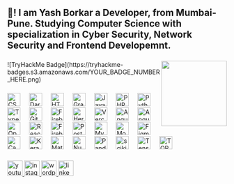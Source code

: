 <h2 align="left">👋! I am Yash Borkar a Developer, from Mumbai-Pune. Studying Computer Science with specialization in Cyber Security, Network Security and Frontend Developemnt.</h2>

###

<a href="https://imgflip.com/gif/8hq16i">
  <img align="right" height="150" src="https://i.imgflip.com/8hq16i.gif" />
</a>
![TryHackMe Badge](https://tryhackme-badges.s3.amazonaws.com/YOUR_BADGE_NUMBER_HERE.png)


###


<div align="left">
  <img src="https://img.shields.io/badge/css3-%231572B6.svg?style=flat&logo=css3&logoColor=white" height="30" alt="CSS3 logo" />
  <img width="12" />
  <img src="https://img.shields.io/badge/dart-%230175C2.svg?style=flat&logo=dart&logoColor=white" height="30" alt="Dart logo" />
  <img width="12" />
  <img src="https://img.shields.io/badge/html5-%23E34F26.svg?style=flat&logo=html5&logoColor=white" height="30" alt="HTML5 logo" />
  <img width="12" />
  <img src="https://img.shields.io/badge/-GraphQL-E10098?style=flat&logo=graphql&logoColor=white" height="30" alt="GraphQL logo" />
  <img width="12" />
  <img src="https://img.shields.io/badge/javascript-%23323330.svg?style=flat&logo=javascript&logoColor=%23F7DF1E" height="30" alt="JavaScript logo" />
  <img width="12" />
  <img src="https://img.shields.io/badge/php-%23777BB4.svg?style=flat&logo=php&logoColor=white" height="30" alt="PHP logo" />
  <img width="12" />
  <img src="https://img.shields.io/badge/python-3670A0?style=flat&logo=python&logoColor=ffdd54" height="30" alt="Python logo" />
  <img width="12" />
  <img src="https://img.shields.io/badge/typescript-%23007ACC.svg?style=flat&logo=typescript&logoColor=white" height="30" alt="TypeScript logo" />
  <img width="12" />
  <img src="https://img.shields.io/badge/github%20pages-121013?style=flat&logo=github&logoColor=white" height="30" alt="GitHub Pages logo" />
  <img width="12" />
  <img src="https://img.shields.io/badge/firebase-%23039BE5.svg?style=flat&logo=firebase" height="30" alt="Firebase logo" />
  <img width="12" />
  <img src="https://img.shields.io/badge/heroku-%23430098.svg?style=flat&logo=heroku&logoColor=white" height="30" alt="Heroku logo" />
  <img width="12" />
  <img src="https://img.shields.io/badge/vercel-%23000000.svg?style=flat&logo=vercel&logoColor=white" height="30" alt="Vercel logo" />
  <img width="12" />
  <img src="https://img.shields.io/badge/angular-%23DD0031.svg?style=flat&logo=angular&logoColor=white" height="30" alt="Angular logo" />
  <img width="12" />
  <img src="https://img.shields.io/badge/angular.js-%23E23237.svg?style=flat&logo=angularjs&logoColor=white" height="30" alt="Angular.js logo" />
  <img width="12" />
  <img src="https://img.shields.io/badge/opencv-%23white.svg?style=flat&logo=opencv&logoColor=white" height="30" alt="OpenCV logo" />
  <img width="12" />
  <img src="https://img.shields.io/badge/react-%2320232a.svg?style=flat&logo=react&logoColor=%2361DAFB" height="30" alt="React logo" />
  <img width="12" />
  <img src="https://img.shields.io/badge/Firebase-039BE5?style=flat&logo=Firebase&logoColor=white" height="30" alt="Firebase logo" />
  <img width="12" />
  <img src="https://img.shields.io/badge/postgres-%23316192.svg?style=flat&logo=postgresql&logoColor=white" height="30" alt="PostgreSQL logo" />
  <img width="12" />
  <img src="https://img.shields.io/badge/mysql-%2300000f.svg?style=flat&logo=mysql&logoColor=white" height="30" alt="MySQL logo" />
  <img width="12" />
  <img src="https://img.shields.io/badge/MongoDB-%234ea94b.svg?style=flat&logo=mongodb&logoColor=white" height="30" alt="MongoDB logo" />
  <img width="12" />
  <img src="https://img.shields.io/badge/figma-%23F24E1E.svg?style=flat&logo=figma&logoColor=white" height="30" alt="Figma logo" />
  <img width="12" />
  <img src="https://img.shields.io/badge/Canva-%2300C4CC.svg?style=flat&logo=Canva&logoColor=white" height="30" alt="Canva logo" />
  <img width="12" />
  <img src="https://img.shields.io/badge/Keras-%23D00000.svg?style=flat&logo=Keras&logoColor=white" height="30" alt="Keras logo" />
  <img width="12" />
  <img src="https://img.shields.io/badge/Matplotlib-%23ffffff.svg?style=flat&logo=Matplotlib&logoColor=black" height="30" alt="Matplotlib logo" />
  <img width="12" />
  <img src="https://img.shields.io/badge/numpy-%23013243.svg?style=flat&logo=numpy&logoColor=white" height="30" alt="NumPy logo" />
  <img width="12" />
  <img src="https://img.shields.io/badge/pandas-%23150458.svg?style=flat&logo=pandas&logoColor=white" height="30" alt="Pandas logo" />
  <img width="12" />
  <img src="https://img.shields.io/badge/scikit--learn-%23F7931E.svg?style=flat&logo=scikit-learn&logoColor=white" height="30" alt="scikit-learn logo" />
  <img width="12" />
  <img src="https://img.shields.io/badge/TensorFlow-%23FF6F00.svg?style=flat&logo=TensorFlow&logoColor=white" height="30" alt="TensorFlow logo" />
  <img width="12" />
  <img src="https://img.shields.io/badge/tor-%237E4798.svg?style=flat&logo=tor-project&logoColor=white" height="30" alt="TOR logo" />
</div>


###

<div align="left">
  <a href="https://www.youtube.com/@yashhhtalks">
    <img src="https://img.shields.io/static/v1?message=Youtube&logo=youtube&label=&color=FF0000&logoColor=white&labelColor=&style=for-the-badge" height="35" alt="youtube logo"  />
  </a>
  <a href="https://www.instagram.com/yashhh_borkar_/">
    <img src="https://img.shields.io/static/v1?message=Instagram&logo=instagram&label=&color=E4405F&logoColor=white&labelColor=&style=for-the-badge" height="35" alt="instagram logo"  />
  </a>
  <a href="http://www.shutterhero12.wordpress.com/">
    <img src="https://img.shields.io/static/v1?message=WordPress&logo=wordpress&label=&color=21759B&logoColor=white&labelColor=&style=for-the-badge" height="35" alt="wordpress logo"  />
  </a>
  <a href="https://www.linkedin.com/in/yash-borkar-048094225/">
    <img src="https://img.shields.io/static/v1?message=LinkedIn&logo=linkedin&label=&color=0077B5&logoColor=white&labelColor=&style=for-the-badge" height="35" alt="linkedin logo"  />
  </a>
</div>




